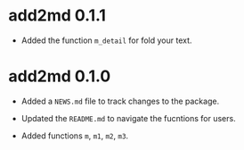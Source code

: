 # add2md 0.1.1

* Added the function `m_detail` for fold your text.

# add2md 0.1.0

* Added a `NEWS.md` file to track changes to the package.

* Updated the `README.md` to navigate the fucntions for users.

* Added functions `m`, `m1`, `m2`, `m3`.
